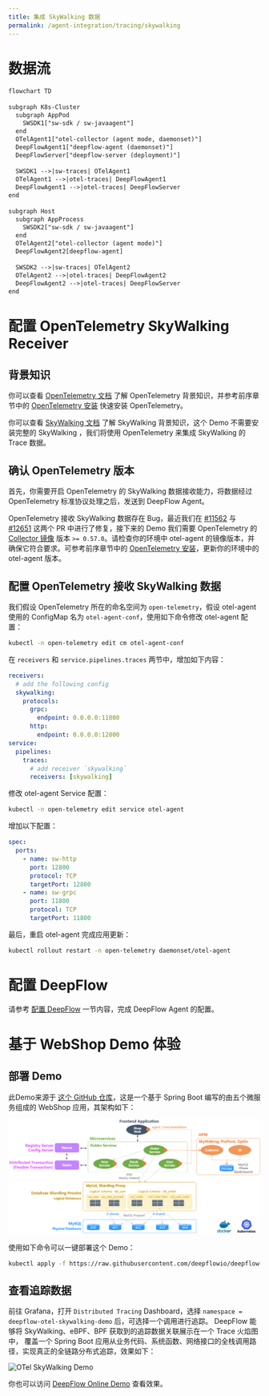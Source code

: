 ```yaml
---
title: 集成 SkyWalking 数据
permalink: /agent-integration/tracing/skywalking
---
```


# 数据流

```mermaid
flowchart TD

subgraph K8s-Cluster
  subgraph AppPod
    SWSDK1["sw-sdk / sw-javaagent"]
  end
  OTelAgent1["otel-collector (agent mode, daemonset)"]
  DeepFlowAgent1["deepflow-agent (daemonset)"]
  DeepFlowServer["deepflow-server (deployment)"]

  SWSDK1 -->|sw-traces| OTelAgent1
  OTelAgent1 -->|otel-traces| DeepFlowAgent1
  DeepFlowAgent1 -->|otel-traces| DeepFlowServer
end

subgraph Host
  subgraph AppProcess
    SWSDK2["sw-sdk / sw-javaagent"]
  end
  OTelAgent2["otel-collector (agent mode)"]
  DeepFlowAgent2[deepflow-agent]

  SWSDK2 -->|sw-traces| OTelAgent2
  OTelAgent2 -->|otel-traces| DeepFlowAgent2
  DeepFlowAgent2 -->|otel-traces| DeepFlowServer
end
```

# 配置 OpenTelemetry SkyWalking Receiver

## 背景知识

你可以查看 [OpenTelemetry 文档](https://opentelemetry.io/docs/) 了解 OpenTelemetry 背景知识，并参考前序章节中的 [OpenTelemetry 安装](../tracing/opentelemetry/#配置-opentelemetry) 快速安装 OpenTelemetry。

你可以查看 [SkyWalking 文档](https://skywalking.apache.org/docs/) 了解 SkyWalking 背景知识，这个 Demo 不需要安装完整的 SkyWalking ，我们将使用 OpenTelemetry 来集成 SkyWalking 的 Trace 数据。

## 确认 OpenTelemetry 版本

首先，你需要开启 OpenTelemetry 的 SkyWalking 数据接收能力，将数据经过 OpenTelemetry 标准协议处理之后，发送到 DeepFlow Agent。

OpenTelemetry 接收 SkyWalking 数据存在 Bug，最近我们在 [#11562](https://github.com/open-telemetry/opentelemetry-collector-contrib/pull/11562) 与 [#12651](https://github.com/open-telemetry/opentelemetry-collector-contrib/pull/12651) 这两个 PR 中进行了修复，接下来的 Demo 我们需要 OpenTelemetry 的 [Collector 镜像](https://hub.docker.com/r/otel/opentelemetry-collector-contrib) 版本 `>= 0.57.0`。请检查你的环境中 otel-agent 的镜像版本，并确保它符合要求。可参考前序章节中的 [OpenTelemetry 安装](../tracing/opentelemetry/#配置-otel-agent)，更新你的环境中的 otel-agent 版本。

## 配置 OpenTelemetry 接收 SkyWalking 数据

我们假设 OpenTelemetry 所在的命名空间为 `open-telemetry`，假设 otel-agent 使用的 ConfigMap 名为 `otel-agent-conf`，使用如下命令修改 otel-agent 配置：
```bash
kubectl -n open-telemetry edit cm otel-agent-conf
```

在 `receivers` 和 `service.pipelines.traces` 两节中，增加如下内容：
```yaml
receivers:
  # add the following config
  skywalking:
    protocols:
      grpc:
        endpoint: 0.0.0.0:11800
      http:
        endpoint: 0.0.0.0:12800
service:
  pipelines:
    traces:
      # add receiver `skywalking`
      receivers: [skywalking]
```

修改 otel-agent Service 配置：
```bash
kubectl -n open-telemetry edit service otel-agent
```

增加以下配置：
```yaml
spec:
  ports:
    - name: sw-http
      port: 12800
      protocol: TCP
      targetPort: 12800
    - name: sw-grpc
      port: 11800
      protocol: TCP
      targetPort: 11800
```

最后，重启 otel-agent 完成应用更新：
```bash
kubectl rollout restart -n open-telemetry daemonset/otel-agent
```

# 配置 DeepFlow

请参考 [配置 DeepFlow](../tracing/opentelemetry/#配置-deepflow) 一节内容，完成 DeepFlow Agent 的配置。

# 基于 WebShop Demo 体验

## 部署 Demo

此Demo来源于 [这个 GitHub 仓库](https://github.com/liuzhibin-cn/my-demo)，这是一个基于 Spring Boot 编写的由五个微服务组成的 WebShop 应用，其架构如下：

![Sping Boot Demo Architecture](./imgs/spring-boot-webshop-arch.png)

使用如下命令可以一键部署这个 Demo：
```bash
kubectl apply -f https://raw.githubusercontent.com/deepflowio/deepflow-demo/main/DeepFlow-Otel-SkyWalking-Demo/deepflow-otel-skywalking-demo.yaml
```

## 查看追踪数据

前往 Grafana，打开 `Distributed Tracing` Dashboard，选择 `namespace = deepflow-otel-skywalking-demo` 后，可选择一个调用进行追踪。
DeepFlow 能够将 SkyWalking、eBPF、BPF 获取到的追踪数据关联展示在一个 Trace 火焰图中，
覆盖一个 Spring Boot 应用从业务代码、系统函数、网络接口的全栈调用路径，实现真正的全链路分布式追踪，效果如下：

![OTel SkyWalking Demo](https://yunshan-guangzhou.oss-cn-beijing.aliyuncs.com/pub/pic/2022082363044145adc1b.png)

你也可以访问 [DeepFlow Online Demo](https://ce-demo.deepflow.yunshan.net/d/Distributed_Tracing/distributed-tracing?var-namespace=deepflow-otel-skywalking-demo&from=deepflow-doc) 查看效果。
